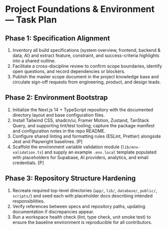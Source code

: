 # Project Foundations & Environment — Task Plan

## Phase 1: Specification Alignment
1. Inventory all build specifications (system overview, frontend, backend & data, AI) and extract feature, constraint, and success-criteria highlights into a shared outline.
2. Facilitate a cross-discipline review to confirm scope boundaries, identify open questions, and record dependencies or blockers.
3. Publish the master scope document in the project knowledge base and circulate sign-off requests from engineering, product, and design leads.

## Phase 2: Environment Bootstrap
1. Initialize the Next.js 14 + TypeScript repository with the documented directory layout and base configuration files.
2. Install Tailwind CSS, shadcn/ui, Framer Motion, Zustand, TanStack Query, and supporting lint/test tooling; capture the package manifest and configuration notes in the repo README.
3. Configure shared linting and formatting rules (ESLint, Prettier) alongside Jest and Playwright baselines. [P]
4. Scaffold the environment variable validation module (`lib/env-validation.ts`) and supply an example `.env.local` template populated with placeholders for Supabase, AI providers, analytics, and email credentials. [P]

## Phase 3: Repository Structure Hardening
1. Recreate required top-level directories (`app/`, `lib/`, `database/`, `public/`, `scripts/`) and seed each with placeholder docs describing intended responsibilities.
2. Verify references between specs and repository paths, updating documentation if discrepancies appear.
3. Run a workspace health check (lint, type check, unit smoke test) to ensure the baseline environment is reproducible for all contributors.
